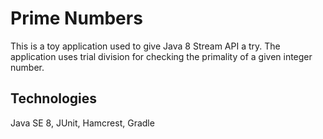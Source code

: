 # Prime Numbers
This is a toy application used to give Java 8 Stream API a try.
The application uses trial division for checking the primality of a given integer number.

## Technologies
Java SE 8, JUnit, Hamcrest, Gradle